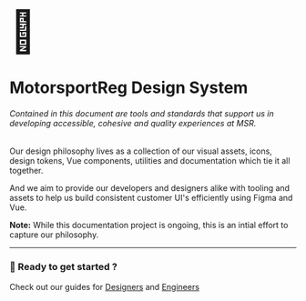 <span style="font-size: 72px">📖</span>

# MotorsportReg Design System

###### Contained in this document are tools and standards that support us in developing accessible, cohesive and quality experiences at MSR.

Our design philosophy lives as a collection of our visual assets, icons, design tokens, Vue components, utilities and documentation which tie it all together.

And we aim to provide our developers and designers alike with tooling and assets to help us build consistent customer UI's efficiently using Figma and Vue.

<strong>Note:</strong> While this documentation project is ongoing, this is an intial effort to capture our philosophy.

---

### 🚀 Ready to get started ?

Check out our guides for [Designers]('blob/main/designer/index.md') and [Engineers]('blob/main/designer/index.md')
